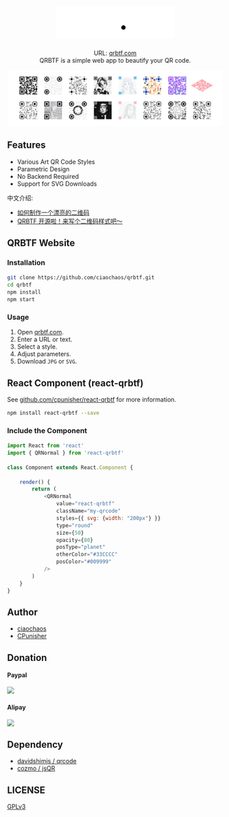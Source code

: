 <h1 align="center"><img alt="QRBTF" src=".github/qrbtf-logo.svg" height="75"></h1>

<p align="center">
    URL: <a href="https://qrbtf.com" rel="noopener noreferrer" target="_blank">qrbtf.com</a><br />
    QRBTF is a simple web app to beautify your QR code.
</p>

<p align="center">
    <img src="public/img/QRcodes.jpg">
</p>

## Features

* Various Art QR Code Styles
* Parametric Design
* No Backend Required
* Support for SVG Downloads

中文介绍: 

* [如何制作一个漂亮的二维码](https://mp.weixin.qq.com/s/_Oy9I9FqPXhfwN9IUhf6_g)
* [QRBTF 开源啦！来写个二维码样式吧～](https://mp.weixin.qq.com/s/GFEMCWQu3e2qhTuBabnHmQ)

## QRBTF Website

### Installation

``` bash
git clone https://github.com/ciaochaos/qrbtf.git
cd qrbtf
npm install
npm start
```

### Usage

1. Open [qrbtf.com](https://qrbtf.com).
2. Enter a URL or text.
3. Select a style.
4. Adjust parameters.
5. Download `JPG` or `SVG`.

## React Component (react-qrbtf)

See [github.com/cpunisher/react-qrbtf](https://github.com/cpunisher/react-qrbtf) for more information.

``` bash
npm install react-qrbtf --save
```

### Include the Component

```js
import React from 'react'
import { QRNormal } from 'react-qrbtf'

class Component extends React.Component {

    render() {
        return (
            <QRNormal
                value="react-qrbtf"
                className="my-qrcode"
                styles={{ svg: {width: "200px"} }}
                type="round"
                size={50}
                opacity={80}
                posType="planet"
                otherColor="#33CCCC"
                posColor="#009999"
            />
        )
    }
}
```

## Author

* [ciaochaos](https://github.com/ciaochaos)
* [CPunisher](https://github.com/CPunisher)

## Donation

#### Paypal

[![](https://www.paypalobjects.com/en_US/i/btn/btn_donate_LG.gif)](https://www.paypal.me/ciaochaos)

#### Alipay

<img align="center" src="https://blog.ciaochaos.com/projects/qrcode/alipay2.jpeg" width="250">

## Dependency

* [davidshimjs / qrcode](https://github.com/davidshimjs/qrcodejs)
* [cozmo / jsQR](https://github.com/cozmo/jsQR)

## LICENSE

[GPLv3](LICENSE)
